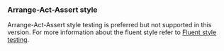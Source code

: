 ### Arrange-Act-Assert style

Arrange-Act-Assert style testing is preferred but not supported in this version. For more information about the fluent style refer to [Fluent style testing](/nservicebus/testing/fluent.md).